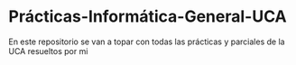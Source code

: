 # Prácticas-Informática-General-UCA
En este repositorio se van a topar con todas las prácticas y parciales de la UCA resueltos por mi
